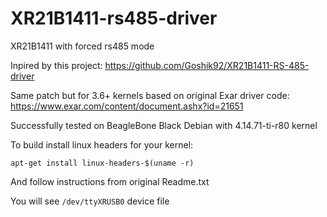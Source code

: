 # XR21B1411-rs485-driver
XR21B1411 with forced rs485 mode

Inpired by this project: https://github.com/Goshik92/XR21B1411-RS-485-driver

Same patch but for 3.6+ kernels based on original Exar driver code: https://www.exar.com/content/document.ashx?id=21651

Successfully tested on BeagleBone Black Debian with 4.14.71-ti-r80 kernel

To build install linux headers for your kernel:
```
apt-get install linux-headers-$(uname -r)
```
And follow instructions from original Readme.txt

You will see `/dev/ttyXRUSB0` device file